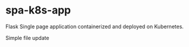 # spa-k8s-app
Flask Single page application containerized and deployed on Kubernetes.

Simple file update

